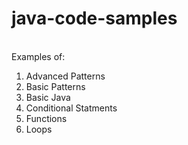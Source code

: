 # java-code-samples

<br>Examples of:

1. Advanced Patterns
2. Basic Patterns
3. Basic Java
4. Conditional Statments
5. Functions
6. Loops
